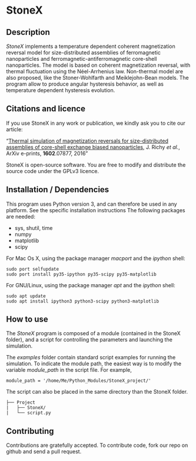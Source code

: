 StoneX
===========

Description
-----------
*StoneX* implements a temperature dependent coherent magnetization reversal model for size-distributed assemblies of ferromagnetic nanoparticles and ferromagnetic-antiferromagnetic core-shell nanoparticles.
The model is based on coherent magnetization reversal, with thermal fluctuation using the Néel-Arrhenius law.
Non-thermal model are also proposed, like the Stoner-Wohlfarth and Meiklejohn-Bean models.
The program allow to produce angular hysteresis behavior, as well as temperature dependent hysteresis evolution.


Citations and licence
---------------------
If you use StoneX in any work or publication, we kindly ask you to cite our article:

“[Thermal simulation of magnetization reversals for size-distributed assemblies of core-shell exchange biased nanoparticles](https://arxiv.org/abs/1602.07877), J. Richy *et al.*, ArXiv e-prints, **1602**.07877, 2016”


StoneX is open-source software. You are free to modify and distribute the source code under the GPLv3 licence.


Installation / Dependencies
-------------
This program uses Python version 3, and can therefore be used in any platform. See the specific installation instructions
The following packages are needed:
- sys, shutil, time
- numpy
- matplotlib
- scipy

For Mac Os X, using the package manager *macport* and the *ipython* shell:
```
sudo port selfupdate
sudo port install py35-ipython py35-scipy py35-matplotlib
```

For GNU/Linux, using the package manager *apt* and the *ipython* shell:
```
sudo apt update
sudo apt install ipython3 python3-scipy python3-matplotlib
```


How to use
------------
The *StoneX* program is composed of a module (contained in the StoneX folder), and a script for controlling the parameters and launching the simulation.

The *examples* folder contain standard script examples for running the simulation. To indicate the module path, the easiest way is to  modify the variable *module_path* in the script file.
For example,
```
module_path = '/home/Me/Python_Modules/StoneX_project/'
```

The script can also be placed in the same directory than the StoneX folder.
```
├── Project
|   ├── StoneX/
|   └── script.py
```

Contributing
------------
Contributions are gratefully accepted. To contribute code, fork our repo on github and send a pull request.
